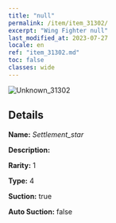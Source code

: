 ```yaml
---
title: "null"
permalink: /item/item_31302/
excerpt: "Wing Fighter null"
last_modified_at: 2023-07-27
locale: en
ref: "item_31302.md"
toc: false
classes: wide
---
```



 ![Unknown_31302](/images/item/Settlement_star_p.png)



## Details

 **Name:** *Settlement_star* 

 **Description:** 

 **Rarity:** 1 

 **Type:** 4 

 **Suction:** true 

 **Auto Suction:** false 


